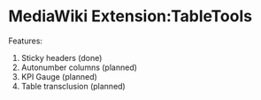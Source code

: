 # MediaWiki Extension:TableTools

Features:
1. Sticky headers (done)
2. Autonumber columns (planned)
3. KPI Gauge (planned)
4. Table transclusion (planned)